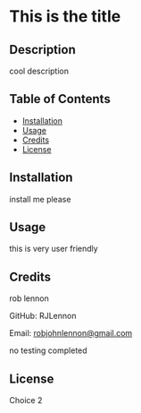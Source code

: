 
# This is the title

## Description
cool description

## Table of Contents
- [Installation](#installation)
- [Usage](#usage)
- [Credits](#credits)
- [License](#license)

## Installation
install me please

## Usage
this is very user friendly

## Credits
rob lennon

GitHub: RJLennon

Email: robjohnlennon@gmail.com

no testing completed

## License
Choice 2

